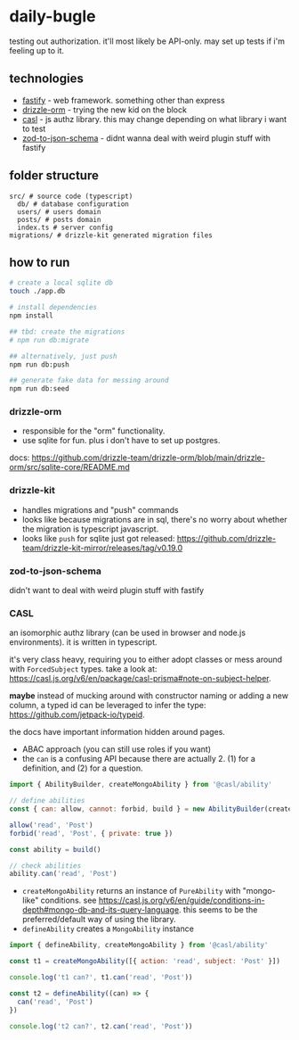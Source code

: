 # daily-bugle

testing out authorization. it'll most likely be API-only. may set up tests if i'm feeling up to it.

## technologies

- [fastify](https://github.com/fastify/fastify) - web framework. something other than express
- [drizzle-orm](https://github.com/drizzle-team/drizzle-orm) - trying the new kid on the block
- [casl](https://github.com/stalniy/casl) - js authz library. this may change depending on what library i want to test
- [zod-to-json-schema](https://github.com/StefanTerdell/zod-to-json-schema) - didnt wanna deal with weird plugin stuff with fastify

## folder structure

```
src/ # source code (typescript)
  db/ # database configuration
  users/ # users domain
  posts/ # posts domain
  index.ts # server config
migrations/ # drizzle-kit generated migration files
```

## how to run

```bash
# create a local sqlite db
touch ./app.db

# install dependencies
npm install

## tbd: create the migrations
# npm run db:migrate

## alternatively, just push
npm run db:push

## generate fake data for messing around
npm run db:seed

```

### drizzle-orm

- responsible for the "orm" functionality.
- use sqlite for fun. plus i don't have to set up postgres.

docs: https://github.com/drizzle-team/drizzle-orm/blob/main/drizzle-orm/src/sqlite-core/README.md

### drizzle-kit

- handles migrations and "push" commands
- looks like because migrations are in sql, there's no worry about whether the migration is typescript
  javascript.
- looks like `push` for sqlite just got released: https://github.com/drizzle-team/drizzle-kit-mirror/releases/tag/v0.19.0

### zod-to-json-schema

didn't want to deal with weird plugin stuff with fastify

### CASL

an isomorphic authz library (can be used in browser and node.js environments). it is written in typescript.

it's very class heavy, requiring you to either adopt classes or mess around with `ForcedSubject` types. take a look at: https://casl.js.org/v6/en/package/casl-prisma#note-on-subject-helper.

**maybe** instead of mucking around with constructor naming or adding a new column, a typed id can be
leveraged to infer the type: https://github.com/jetpack-io/typeid.

the docs have important information hidden around pages.

- ABAC approach (you can still use roles if you want)
- the `can` is a confusing API because there are actually 2. (1) for a definition, and (2) for a question.

```js
import { AbilityBuilder, createMongoAbility } from '@casl/ability'

// define abilities
const { can: allow, cannot: forbid, build } = new AbilityBuilder(createMongoAbility)

allow('read', 'Post')
forbid('read', 'Post', { private: true })

const ability = build()

// check abilities
ability.can('read', 'Post')
```

- `createMongoAbility` returns an instance of `PureAbility` with "mongo-like" conditions. see https://casl.js.org/v6/en/guide/conditions-in-depth#mongo-db-and-its-query-language. this seems to be the preferred/default way of using the library.
- `defineAbility` creates a `MongoAbility` instance

```js
import { defineAbility, createMongoAbility } from '@casl/ability'

const t1 = createMongoAbility([{ action: 'read', subject: 'Post' }])

console.log('t1 can?', t1.can('read', 'Post'))

const t2 = defineAbility((can) => {
  can('read', 'Post')
})

console.log('t2 can?', t2.can('read', 'Post'))
```
